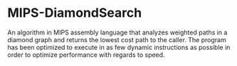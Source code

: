 # MIPS-DiamondSearch
An algorithm in MIPS assembly language that analyzes weighted paths in a diamond graph and returns the lowest cost path to the caller. The program has been optimized to execute in as few dynamic instructions as possible in order to optimize performance with regards to speed.
